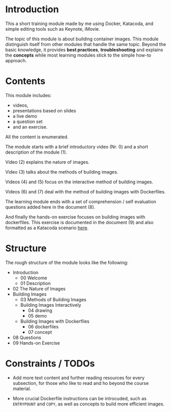 # Introduction

This a short training module made by me using Docker, Katacoda, and simple editing tools such as Keynote, iMovie.

The topic of this module is about building container images. This module distinguish itself from other modules that handle the same topic. Beyond the basic knowledge, it provides **best practices**, **troubleshooting** and explains the **concepts** while most learning modules stick to the simple how-to approach.  

# Contents

This module includes:

- videos,
- presentations based on slides
- a live demo
- a question set
- and an exercise.

All the content is enumerated.

The module starts with a brief introductory video (Nr. 0) and a short description of the module (1).

Video (2) explains the nature of images.

Video (3) talks about the methods of building images.

Videos (4) and (5) focus on the interactive method of building images.

Videos (6) and (7) deal with the method of building images with Dockerfiles.

The learning module ends with a set of comprehension / self evaluation questions added here in the document (8).

And finally the hands-on exercise focuses on building images with dockerfiles. This exercise is documented in the document (9) and also formatted as a Katacoda scenario [here](https://www.katacoda.com/houssein/scenarios/build-images).

# Structure

The rough structure of the module looks like the following:

- Introduction
	- 00 Welcome
	- 01 Description
- 02 The Nature of Images
- Building Images
	- 03 Methods of Building Images
	- Building Images Interactively
		- 04 drawing
		- 05 demo
	- Building Images with Dockerfiles
		- 06 dockerfiles
		- 07 concept
- 08 Questions
- 09 Hands-on Exercise

# Constraints / TODOs

- Add more text content and further reading resources for every subsection, for those who like to read and ho beyond the course material.

- More crucial Dockerfile instructions can be introcuded, such as `ENTRYPOUNT` and `COPY`, as well as concepts to build more efficient images.

